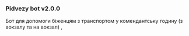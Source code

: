 ### Pidvezy bot v2.0.0
Бот для допомоги біженцям з транспортом у комендантську годину (з вокзалу та на вокзал)
,